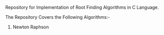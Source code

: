 Repository for Implementation of Root Finding Algorithms in C Language.

The Repository Covers the Following Algorithms:- 

1) Newton Raphson
